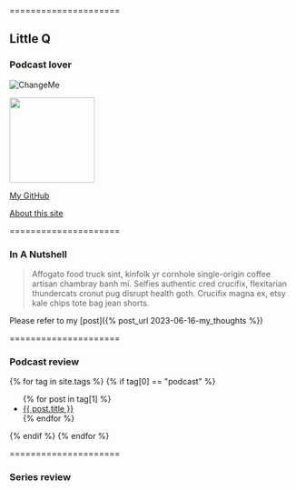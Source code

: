 =====================

## Little Q

### Podcast lover

![ChangeMe](https://www.apple.com/v/apple-podcasts/c/images/overview/hero_icon__c135x5gz14mu_large_2x.png)

<img src="./figures/DSC04160.JPG" width="150">


[My GitHub](https://github.com/qjyw)

[About this site](https://qjyw.github.io/about)

=====================

### In A Nutshell

> Affogato food truck sint, kinfolk yr cornhole single-origin coffee artisan chambray banh mi. Selfies authentic cred crucifix, flexitarian thundercats cronut pug disrupt health goth. Crucifix magna ex, etsy kale chips tote bag jean shorts.

Please refer to my [post]({% post_url 2023-06-16-my_thoughts %})

=====================

### Podcast review

{% for tag in site.tags %}
  {% if tag[0] == "podcast" %}
  <ul>
    {% for post in tag[1] %}
      <li><a href="{{ post.url }}">{{ post.title }}</a></li>
    {% endfor %}
  </ul>
  {% endif %}
{% endfor %}

=====================

### Series review

